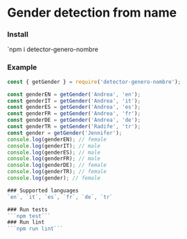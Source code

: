 # Gender detection from name

### Install
`npm i detector-genero-nombre

### Example
```js
const { getGender } = require('detector-genero-nombre');

const genderEN = getGender('Andrea', 'en');
const genderIT = getGender('Andrea', 'it');
const genderES = getGender('Andrea', 'es');
const genderFR = getGender('Andrea', 'fr');
const genderDE = getGender('Andrea', 'de');
const genderTR = getGender('Radife', 'tr');
const gender = getGender('Jennifer');
console.log(genderEN); // female
console.log(genderIT); // male
console.log(genderES); // male
console.log(genderFR); // male
console.log(genderDE); // female
console.log(genderTR); // female
console.log(gender); // female

### Supported languages
`en`, `it`, `es`, `fr`, `de`, `tr`

### Run tests
```npm test```
### Run lint
```npm run lint```

